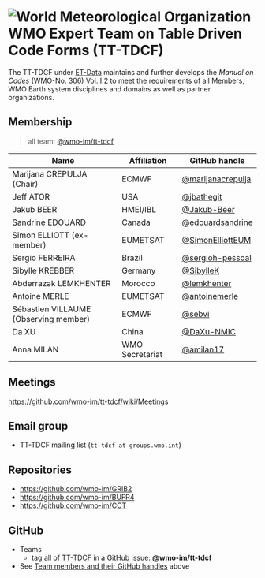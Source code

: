 
# ![World Meteorological Organization](https://community.wmo.int/themes/wmo/logo.png) WMO Expert Team on Table Driven Code Forms (TT-TDCF)

The TT-TDCF under [ET-Data](https://community.wmo.int/en/governance/commission-membership/commission-observation-infrastructure-and-information-systems-infcom/standing-committee-information-management-and-technology-sc-imt/expert-team-data-standards) maintains and further develops the _Manual on Codes_ (WMO-No. 306) Vol. I.2 to meet the requirements of all Members, WMO Earth system disciplines and domains as well as partner organizations.

## Membership

>all team: [@wmo-im/tt-tdcf](https://github.com/orgs/wmo-im/teams/tt-tdcf)

|Name | Affiliation | GitHub handle |
|---|---|---|
|Marijana CREPULJA (Chair)|ECMWF|[@marijanacrepulja](https://github.com/marijanacrepulja)
|Jeff ATOR |USA|[@jbathegit](https://github.com/jbathegit)
|Jakub BEER|HMEI/IBL|[@Jakub-Beer](https://github.com/Jakub-Beer)
|Sandrine EDOUARD |Canada|[@edouardsandrine](https://github.com/edouardsandrine)
|Simon	ELLIOTT	(ex-member)|EUMETSAT|[@SimonElliottEUM](https://github.com/SimonElliottEUM)
|Sergio	FERREIRA |Brazil|[@sergioh-pessoal](https://github.com/sergioh-pessoal)
|Sibylle KREBBER |Germany|[@SibylleK](https://github.com/SibylleK)
|Abderrazak	LEMKHENTER |Morocco|[@lemkhenter](https://github.com/lemkhenter)
|Antoine MERLE |EUMETSAT|[@antoinemerle](https://github.com/antoinemerle)
|Sébastien VILLAUME (Observing member)| ECMWF|[@sebvi](https://github.com/sebvi)
|Da	XU|China|[@DaXu-NMIC](https://github.com/DaXu-NMIC)
|Anna MILAN|WMO Secretariat|[@amilan17](https://github.com/orgs/amilan17)

## Meetings
https://github.com/wmo-im/tt-tdcf/wiki/Meetings

## Email group
- TT-TDCF mailing list (`tt-tdcf at groups.wmo.int`)

## Repositories
- https://github.com/wmo-im/GRIB2
- https://github.com/wmo-im/BUFR4
- https://github.com/wmo-im/CCT

## GitHub
- Teams
  - tag all of [TT-TDCF](https://github.com/orgs/wmo-im/teams/tt-tdcf) in a GitHub issue: **@wmo-im/tt-tdcf**
- See [Team members and their GitHub handles](#Membership) above
